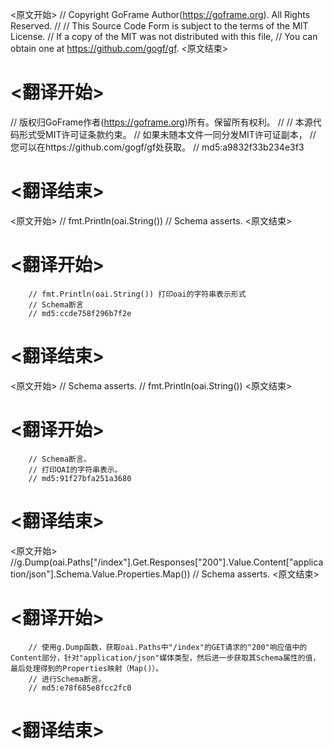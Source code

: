 
<原文开始>
// Copyright GoFrame Author(https://goframe.org). All Rights Reserved.
//
// This Source Code Form is subject to the terms of the MIT License.
// If a copy of the MIT was not distributed with this file,
// You can obtain one at https://github.com/gogf/gf.
<原文结束>

# <翻译开始>
// 版权归GoFrame作者(https://goframe.org)所有。保留所有权利。
//
// 本源代码形式受MIT许可证条款约束。
// 如果未随本文件一同分发MIT许可证副本，
// 您可以在https://github.com/gogf/gf处获取。
// md5:a9832f33b234e3f3
# <翻译结束>


<原文开始>
		// fmt.Println(oai.String())
		// Schema asserts.
<原文结束>

# <翻译开始>
		// fmt.Println(oai.String()) 打印oai的字符串表示形式
		// Schema断言
		// md5:ccde758f296b7f2e
# <翻译结束>


<原文开始>
		// Schema asserts.
		// fmt.Println(oai.String())
<原文结束>

# <翻译开始>
		// Schema断言。
		// 打印OAI的字符串表示。
		// md5:91f27bfa251a3680
# <翻译结束>


<原文开始>
		//g.Dump(oai.Paths["/index"].Get.Responses["200"].Value.Content["application/json"].Schema.Value.Properties.Map())
		// Schema asserts.
<原文结束>

# <翻译开始>
		// 使用g.Dump函数，获取oai.Paths中"/index"的GET请求的"200"响应值中的Content部分，针对"application/json"媒体类型，然后进一步获取其Schema属性的值，最后处理得到的Properties映射（Map()）。
		// 进行Schema断言。
		// md5:e78f685e8fcc2fc0
# <翻译结束>

